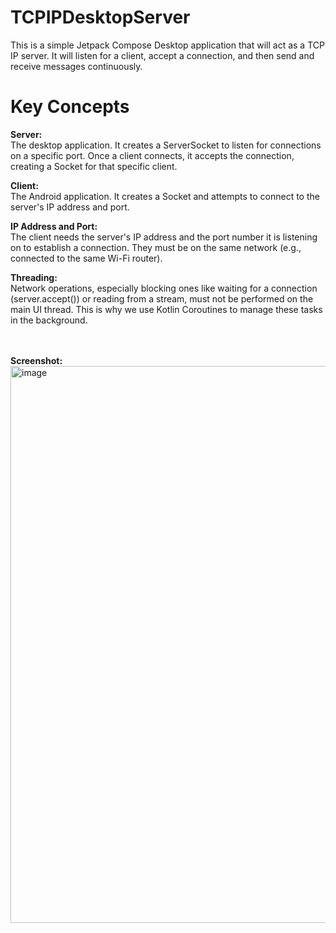 # TCPIPDesktopServer
This is a simple Jetpack Compose Desktop application that will act as a TCP IP server. It will listen for a client, accept a connection, and then send and receive messages continuously.
<br>
# Key Concepts
**Server:** <br>
The desktop application. It creates a ServerSocket to listen for connections on a specific port. Once a client connects, it accepts the connection, creating a Socket for that specific client.

**Client:** <br>
The Android application. It creates a Socket and attempts to connect to the server's IP address and port.

**IP Address and Port:** <br>
The client needs the server's IP address and the port number it is listening on to establish a connection. They must be on the same network (e.g., connected to the same Wi-Fi router).

**Threading:** <br>
Network operations, especially blocking ones like waiting for a connection (server.accept()) or reading from a stream, must not be performed on the main UI thread. This is why we use Kotlin Coroutines to manage these tasks in the background.

<br> <br>
**Screenshot:** <br>
<img width="1182" height="891" alt="image" src="https://github.com/user-attachments/assets/6b921073-9dbb-482d-b76a-b4345a50a719" />

